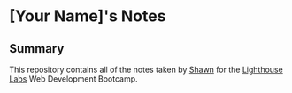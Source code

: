 # [Your Name]'s Notes
## Summary 

This repository contains all of the notes taken by [Shawn](https://github.com/xiaohanfu123) for the [Lighthouse Labs](https://www.lighthouselabs.ca/) Web Development Bootcamp.


